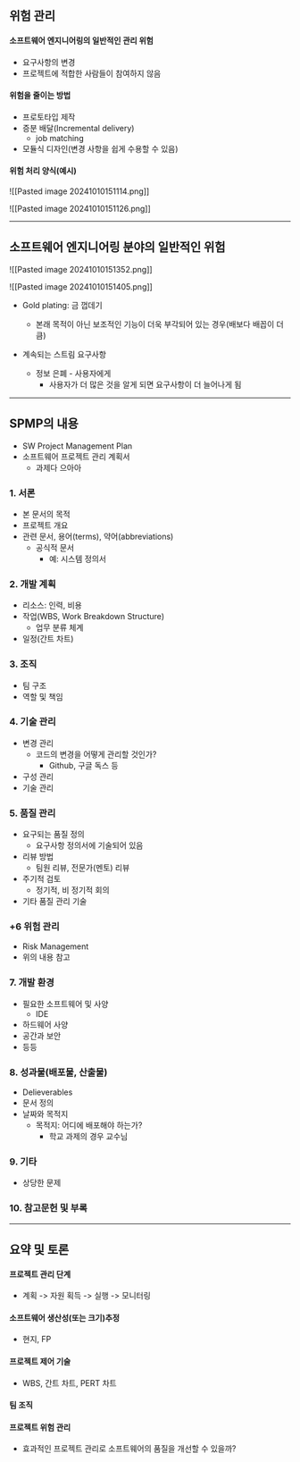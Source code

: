 ## 위험 관리
#### 소프트웨어 엔지니어링의 일반적인 관리 위험
- 요구사항의 변경
- 프로젝트에 적합한 사람들이 참여하지 않음

#### 위험을 줄이는 방법
- 프로토타입 제작
- 증분 배달(Incremental delivery)
	- job matching
- 모듈식 디자인(변경 사항을 쉽게 수용할 수 있음)

#### 위험 처리 양식(예시)
![[Pasted image 20241010151114.png]]

![[Pasted image 20241010151126.png]]

---
## 소프트웨어 엔지니어링 분야의 일반적인 위험

![[Pasted image 20241010151352.png]]

![[Pasted image 20241010151405.png]]

- Gold plating: 금 껍데기
	- 본래 목적이 아닌 보조적인 기능이 더욱 부각되어 있는 경우(배보다 배꼽이 더 큼)

- 계속되는 스트림 요구사항
	- 정보 은폐 - 사용자에게
		- 사용자가 더 많은 것을 알게 되면 요구사항이 더 늘어나게 됨

---
## SPMP의 내용
- SW Project Management Plan
- 소프트웨어 프로젝트 관리 계획서
	- 과제다 으아아

### 1. 서론
- 본 문서의 목적
- 프로젝트 개요
- 관련 문서, 용어(terms), 약어(abbreviations)
	- 공식적 문서
		- 예: 시스템 정의서

### 2. 개발 계획
- 리소스: 인력, 비용
- 작업(WBS, Work Breakdown Structure)
	- 업무 분류 체계
- 일정(간트 차트)

### 3. 조직
- 팀 구조
- 역할 및 책임

### 4. 기술 관리
- 변경 관리
	- 코드의 변경을 어떻게 관리할 것인가?
		- Github, 구글 독스 등
- 구성 관리
- 기술 관리

### 5. 품질 관리
- 요구되는 품질 정의
	- 요구사항 정의서에 기술되어 있음
- 리뷰 방법
	- 팀원 리뷰, 전문가(멘토) 리뷰
- 주기적 검토
	- 정기적, 비 정기적 회의
- 기타 품질 관리 기술

### +6 위험 관리
- Risk Management
- 위의 내용 참고

### 7. 개발 환경
- 필요한 소프트웨어 및 사양
	- IDE
- 하드웨어 사양
- 공간과 보안
- 등등

### 8. 성과물(배포물, 산출물)
- Delieverables
- 문서 정의
- 날짜와 목적지
	- 목적지: 어디에 배포해야 하는가?
		- 학교 과제의 경우 교수님

### 9. 기타
- 상당한 문제

### 10. 참고문헌 및 부록

---
## 요약 및 토론
#### 프로젝트 관리 단계
- 계획 -> 자원 획득 -> 실행 -> 모니터링

#### 소프트웨어 생산성(또는 크기)추정
- 현지, FP

#### 프로젝트 제어 기술
- WBS, 간트 차트, PERT 차트

#### 팀 조직
#### 프로젝트 위험 관리

- 효과적인 프로젝트 관리로 소프트웨어의 품질을 개선할 수 있을까?
